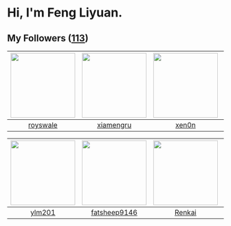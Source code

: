 # Hi, I'm Feng Liyuan.

## My Followers ([113](https://github.com/SunRunAway?tab=followers))

| <img src="https://avatars.githubusercontent.com/u/26373840?v=4" width="150" height="150" /> | <img src="https://avatars.githubusercontent.com/u/28560740?v=4" width="150" height="150" /> | <img src="https://avatars.githubusercontent.com/u/1175567?v=4" width="150" height="150" /> | <img src="https://avatars.githubusercontent.com/u/5100735?v=4" width="150" height="150" /> |
| :-----------------------------------------------------------------------------------------: | :-----------------------------------------------------------------------------------------: | :----------------------------------------------------------------------------------------: | :----------------------------------------------------------------------------------------: |
|                           [royswale](https://github.com/royswale)                           |                          [xiamengru](https://github.com/xiamengru)                          |                              [xen0n](https://github.com/xen0n)                             |                          [gaocegege](https://github.com/gaocegege)                         |

| <img src="https://avatars.githubusercontent.com/u/588162?v=4" width="150" height="150" /> | <img src="https://avatars.githubusercontent.com/u/11855957?v=4" width="150" height="150" /> | <img src="https://avatars.githubusercontent.com/u/3381789?v=4" width="150" height="150" /> | <img src="https://avatars.githubusercontent.com/u/566037?v=4" width="150" height="150" /> |
| :---------------------------------------------------------------------------------------: | :-----------------------------------------------------------------------------------------: | :----------------------------------------------------------------------------------------: | :---------------------------------------------------------------------------------------: |
|                            [ylm201](https://github.com/ylm201)                            |                       [fatsheep9146](https://github.com/fatsheep9146)                       |                             [Renkai](https://github.com/Renkai)                            |                         [shijiayun](https://github.com/shijiayun)                         |